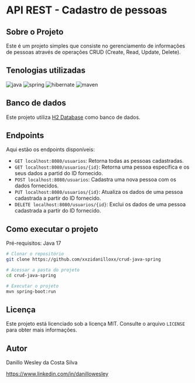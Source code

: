 # API REST - Cadastro de pessoas

## Sobre o Projeto

Este é um projeto simples que consiste no gerenciamento de informações de pessoas através de operações CRUD (Create, Read, Update, Delete).

## Tenologias utilizadas

![java](https://github.com/xxzidanilloxx/xxzidanilloxx/assets/111617208/0af15eed-7d91-469c-87af-abb5e4ba7dc4)
![spring](https://github.com/xxzidanilloxx/xxzidanilloxx/assets/111617208/ffab4823-af20-4904-9854-b84d8c144977)
![hibernate](https://github.com/xxzidanilloxx/xxzidanilloxx/assets/111617208/db2acb5e-1cb6-40ad-8d64-05079ecdda18)
![maven](https://github.com/xxzidanilloxx/xxzidanilloxx/assets/111617208/91902391-c384-4718-a6ff-527fead23667)

## Banco de dados

Este projeto utiliza [H2 Database](https://www.h2database.com/html/tutorial.html) como banco de dados.

## Endpoints

Aqui estão os endpoints disponíveis:

- `GET localhost:8080/usuarios`: Retorna todas as pessoas cadastradas.
- `GET localhost:8080/usuarios/{id}`: Retorna uma pessoa específica e os seus dados a partid do ID fornecido.
- `POST localhost:8080/usuarios`: Cadastra uma nova pessoa com os dados fornecidos.
- `PUT localhost:8080/usuarios/{id}`: Atualiza os dados de uma pessoa cadastrada a partir do ID fornecido.
- `DELETE localhost:8080/usuarios/{id}`: Exclui os dados de uma pessoa cadastrada a partir do ID fornecido.

## Como executar o projeto

Pré-requisitos: Java 17

```bash
# Clonar o repositório
git clone https://github.com/xxzidanilloxx/crud-java-spring

# Acessar a pasta do projeto
cd crud-java-spring

# Executar o projeto
mvn spring-boot:run
```

## Licença

Este projeto está licenciado sob a licença MIT. Consulte o arquivo `LICENSE` para obter mais informações.

## Autor

Danillo Wesley da Costa Silva

https://www.linkedin.com/in/danillowesley
